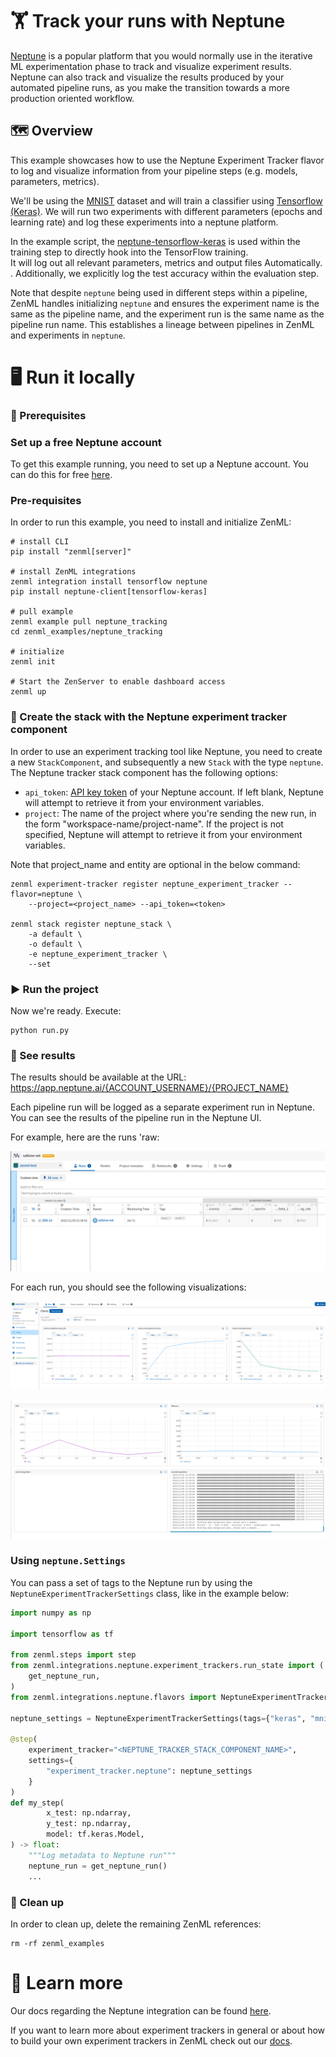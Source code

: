 # 🏋️ Track your runs with Neptune

[Neptune](https://neptune.ai/product/experiment-tracking) is a
popular platform that you would normally use in the iterative ML experimentation
phase to track and visualize experiment results. Neptune can also
track and visualize the results produced by your
automated pipeline runs, as you make the transition towards a more production
oriented workflow.

## 🗺 Overview
This example showcases how to use the Neptune Experiment Tracker flavor to log and visualize information from your pipeline steps (e.g. models, parameters, metrics).

We'll be using the [MNIST](http://yann.lecun.com/exdb/mnist/) dataset and
will train a classifier using [Tensorflow (Keras)](https://www.tensorflow.org/).
We will run two experiments with different parameters (epochs and learning rate)
and log these experiments into a neptune platform. 

In the example script, the [neptune-tensorflow-keras](https://docs.neptune.ai/integrations/keras/) is
used within the training step to directly hook into the TensorFlow training.  
It will log out all relevant parameters, metrics and output files Automatically. . Additionally, we explicitly log the test accuracy within the evaluation step.

Note that despite `neptune` being used in different steps within a pipeline, ZenML handles initializing `neptune` and ensures the experiment name is the same as the pipeline name, and the experiment run is the same name as the pipeline run name. This establishes a lineage between pipelines in ZenML and experiments in `neptune`.

# 🖥 Run it locally

### 📄 Prerequisites 

### Set up a free Neptune account
To get this example running, you need to set up a Neptune account. You can do this for free [here](https://app.neptune.ai/register).

### Pre-requisites
In order to run this example, you need to install and initialize ZenML:

```shell
# install CLI
pip install "zenml[server]"

# install ZenML integrations
zenml integration install tensorflow neptune
pip install neptune-client[tensorflow-keras]

# pull example
zenml example pull neptune_tracking
cd zenml_examples/neptune_tracking

# initialize
zenml init

# Start the ZenServer to enable dashboard access
zenml up
```

### 🥞 Create the stack with the Neptune experiment tracker component

In order to use an experiment tracking tool like Neptune, you need to create a new `StackComponent`,  and 
subsequently a new `Stack` with the type `neptune`. The Neptune tracker stack component has the following options:

* `api_token`: [API key token](https://docs.neptune.ai/setup/setting_api_token) of your Neptune account. If left blank, Neptune will
attempt to retrieve it from your environment variables.
* `project`: The name of the project where you're sending the new run, in the form "workspace-name/project-name".
If the project is not specified, Neptune will attempt to retrieve it from your environment variables.

Note that project_name and entity are optional in the below command:

```shell
zenml experiment-tracker register neptune_experiment_tracker --flavor=neptune \ 
    --project=<project_name> --api_token=<token>

zenml stack register neptune_stack \
    -a default \
    -o default \
    -e neptune_experiment_tracker \
    --set
```

### ▶ Run the project
Now we're ready. Execute:

```shell
python run.py
```

### 🔮 See results
The results should be available at the URL: https://app.neptune.ai/{ACCOUNT_USERNAME}/{PROJECT_NAME}

Each pipeline run will be logged as a separate experiment run in Neptune. You can see the results of the pipeline run in the Neptune UI.

For example, here are the runs 'raw:

![Chart Results](assets/neptune_runs.png)


For each run, you should see the following visualizations:

![Charts Results](assets/neptune_charts.png)

![Monitoring Results](assets/neptune_monitoring.png)

### Using `neptune.Settings`

You can pass a set of tags to the Neptune run by using the `NeptuneExperimentTrackerSettings` class, like in the example
below:

```python
import numpy as np

import tensorflow as tf

from zenml.steps import step
from zenml.integrations.neptune.experiment_trackers.run_state import (
    get_neptune_run,
)
from zenml.integrations.neptune.flavors import NeptuneExperimentTrackerSettings

neptune_settings = NeptuneExperimentTrackerSettings(tags={"keras", "mnist"})

@step(
    experiment_tracker="<NEPTUNE_TRACKER_STACK_COMPONENT_NAME>",
    settings={
        "experiment_tracker.neptune": neptune_settings
    }
)
def my_step(
        x_test: np.ndarray,
        y_test: np.ndarray,
        model: tf.keras.Model,
) -> float:
    """Log metadata to Neptune run"""
    neptune_run = get_neptune_run()
    ...
```

### 🧽 Clean up
In order to clean up, delete the remaining ZenML references:

```shell
rm -rf zenml_examples
```

# 📜 Learn more

Our docs regarding the Neptune integration can be found [here](https://docs.zenml.io/component-gallery/experiment-trackers/neptune).

If you want to learn more about experiment trackers in general or about how to build your own experiment trackers in ZenML
check out our [docs](https://docs.zenml.io/component-gallery/experiment-trackers/custom).

